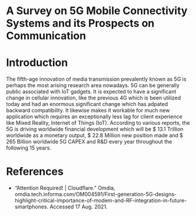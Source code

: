 # A Survey on 5G Mobile Connectivity Systems and its Prospects on Communication

# Introduction
The fifth-age innovation of media transmission prevalently known as 5G is perhaps the most arising research area nowadays. 5G can be generally public associated with IoT gadgets. It is expected to have a significant change in cellular innovation, like the previous 4G which is been utilized today and had an enormous significant change which has adpated backward compatibility. It likewise makes it workable for much new application which requires an exceptionally less lag for client experience like Mixed Reality, Internet of Things (IoT). According to various reports, the 5G is driving worldwide financial development which will be $ 13.1 Trillion worldwide as a monetary output, $ 22.8 Million new position made and $ 265 Billion worldwide 5G CAPEX and R&D every year throughout the following 15 years.

# References
* “Attention Required! | Cloudflare.” Omdia, omdia.tech.informa.com/OM004591/First-generation-5G-designs-highlight-critical-importance-of-modem-and-RF-integration-in-future-smartphones. Accessed 17 Aug. 2021.
